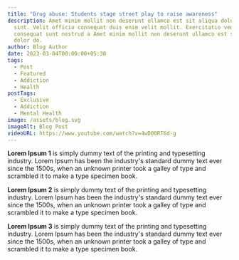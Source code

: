 ```yaml
---
title: "Drug abuse: Students stage street play to raise awareness"
description: Amet minim mollit non deserunt ullamco est sit aliqua dolor do amet
  sint. Velit officia consequat duis enim velit mollit. Exercitatio veniam
  consequat sunt nostrud a Amet minim mollit non deserunt ullamco est sit aliqua
  dolor do.
author: Blog Author
date: 2023-03-04T00:00:00+05:30
tags:
  - Post
  - Featured
  - Addiction
  - Health
postTags:
  - Exclusive
  - Addiction
  - Mental Health
image: /assets/blog.svg
imageAlt: Blog Post
videoURL: https://www.youtube.com/watch?v=4wD00RT6d-g
---
```

**Lorem Ipsum 1** is simply dummy text of the printing and typesetting industry. Lorem Ipsum has been the industry's standard dummy text ever since the 1500s, when an unknown printer took a galley of type and scrambled it to make a type specimen book. 

**Lorem Ipsum 2** is simply dummy text of the printing and typesetting industry. Lorem Ipsum has been the industry's standard dummy text ever since the 1500s, when an unknown printer took a galley of type and scrambled it to make a type specimen book. 

**Lorem Ipsum 3** is simply dummy text of the printing and typesetting industry. Lorem Ipsum has been the industry's standard dummy text ever since the 1500s, when an unknown printer took a galley of type and scrambled it to make a type specimen book.